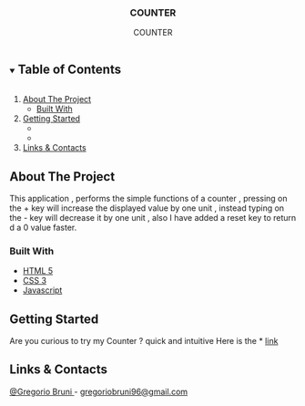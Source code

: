 <p align="center">
  

  <h3 align="center">COUNTER</h3>

  <p align="center">
   COUNTER
  </p>
</p>

<details open="open">
  <summary><h2 style="display: inline-block">Table of Contents</h2></summary>
  <ol>
    <li>
      <a href="#about-the-project">About The Project</a>
      <ul>
        <li><a href="#built-with">Built With</a></li>
      </ul>
    </li>
    <li>
      <a href="#getting-started">Getting Started</a>
      <ul>
        <li></a></li>
        <li></a></li>
      </ul>
    </li>
    </li>
    <li><a href="#links-contacts">Links & Contacts</a></li>
  </ol>
</details>

## About The Project

This application , performs the simple functions of a counter , pressing on the + key will increase the displayed value by one unit , instead typing on the - key will decrease it by one unit , also I have added a reset key to return d a 0 value faster.

### Built With

* [HTML 5](https://developer.mozilla.org/en-US/docs/Glossary/HTML)
* [CSS 3](https://developer.mozilla.org/en-US/docs/Web/CSS)
* [Javascript](https://developer.mozilla.org/en-US/docs/Web/JavaScript?retiredLocale=it)



## Getting Started
Are you curious to try my Counter ? quick and intuitive 
Here is the * [link](https://counter-js-basic-project.netlify.app/)



## Links & Contacts

[@Gregorio Bruni ](/) - gregoriobruni96@gmail.com